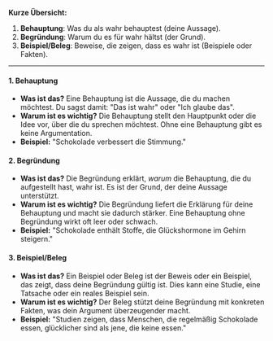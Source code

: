 **Kurze Übersicht:**
1. **Behauptung**: Was du als wahr behauptest (deine Aussage).
2. **Begründung**: Warum du es für wahr hältst (der Grund).
3. **Beispiel/Beleg**: Beweise, die zeigen, dass es wahr ist (Beispiele oder Fakten).
___
#### 1. Behauptung
- **Was ist das?** Eine Behauptung ist die Aussage, die du machen möchtest. Du sagst damit: "Das ist wahr" oder "Ich glaube das".
- **Warum ist es wichtig?** Die Behauptung stellt den Hauptpunkt oder die Idee vor, über die du sprechen möchtest. Ohne eine Behauptung gibt es keine Argumentation.
- **Beispiel:** "Schokolade verbessert die Stimmung."

#### 2. Begründung
- **Was ist das?** Die Begründung erklärt, _warum_ die Behauptung, die du aufgestellt hast, wahr ist. Es ist der Grund, der deine Aussage unterstützt.
- **Warum ist es wichtig?** Die Begründung liefert die Erklärung für deine Behauptung und macht sie dadurch stärker. Eine Behauptung ohne Begründung wirkt oft leer oder schwach.
- **Beispiel:** "Schokolade enthält Stoffe, die Glückshormone im Gehirn steigern."
#### 3. Beispiel/Beleg
- **Was ist das?** Ein Beispiel oder Beleg ist der Beweis oder ein Beispiel, das zeigt, dass deine Begründung gültig ist. Dies kann eine Studie, eine Tatsache oder ein reales Beispiel sein.
- **Warum ist es wichtig?** Der Beleg stützt deine Begründung mit konkreten Fakten, was dein Argument überzeugender macht.
- **Beispiel:** "Studien zeigen, dass Menschen, die regelmäßig Schokolade essen, glücklicher sind als jene, die keine essen."